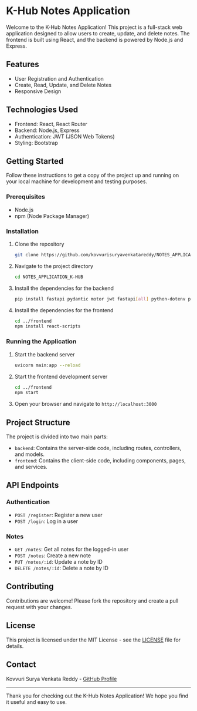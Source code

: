 # K-Hub Notes Application

Welcome to the K-Hub Notes Application! This project is a full-stack web application designed to allow users to create, update, and delete notes. The frontend is built using React, and the backend is powered by Node.js and Express.

## Features

- User Registration and Authentication
- Create, Read, Update, and Delete Notes
- Responsive Design

## Technologies Used

- Frontend: React, React Router
- Backend: Node.js, Express
- Authentication: JWT (JSON Web Tokens)
- Styling: Bootstrap

## Getting Started

Follow these instructions to get a copy of the project up and running on your local machine for development and testing purposes.

### Prerequisites

- Node.js
- npm (Node Package Manager)

### Installation

1. Clone the repository

    ```sh
    git clone https://github.com/kovvurisuryavenkatareddy/NOTES_APPLICATION_K-HUB.git
    ```

2. Navigate to the project directory

    ```sh
    cd NOTES_APPLICATION_K-HUB
    ```

3. Install the dependencies for the backend

    ```sh
    pip install fastapi pydantic motor jwt fastapi[all] python-dotenv pymongo
    ```

4. Install the dependencies for the frontend

    ```sh
    cd ../frontend
    npm install react-scripts
    ```

### Running the Application

1. Start the backend server

    ```sh
    uvicorn main:app --reload
    ```

2. Start the frontend development server

    ```sh
    cd ../frontend
    npm start
    ```

3. Open your browser and navigate to `http://localhost:3000`

## Project Structure

The project is divided into two main parts:

- `backend`: Contains the server-side code, including routes, controllers, and models.
- `frontend`: Contains the client-side code, including components, pages, and services.

## API Endpoints

### Authentication

- `POST /register`: Register a new user
- `POST /login`: Log in a user

### Notes

- `GET /notes`: Get all notes for the logged-in user
- `POST /notes`: Create a new note
- `PUT /notes/:id`: Update a note by ID
- `DELETE /notes/:id`: Delete a note by ID

## Contributing

Contributions are welcome! Please fork the repository and create a pull request with your changes.

## License

This project is licensed under the MIT License - see the [LICENSE](LICENSE) file for details.

## Contact

Kovvuri Surya Venkata Reddy - [GitHub Profile](https://github.com/kovvurisuryavenkatareddy)

---

Thank you for checking out the K-Hub Notes Application! We hope you find it useful and easy to use.
